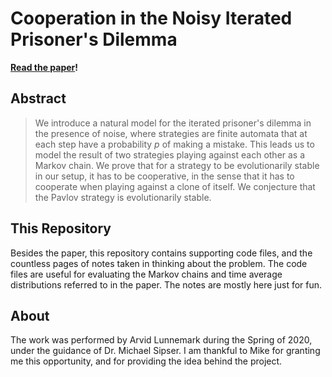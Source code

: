 # Cooperation in the Noisy Iterated Prisoner's Dilemma

**[Read the paper](paper/paper.pdf)!**

## Abstract

> We introduce a natural model for the iterated prisoner's dilemma in the presence of noise, where strategies are finite automata that at each step have a probability $p$ of making a mistake. This leads us to model the result of two strategies playing against each other as a Markov chain. We prove that for a strategy to be evolutionarily stable in our setup, it has to be cooperative, in the sense that it has to cooperate when playing against a clone of itself. We conjecture that the Pavlov strategy is evolutionarily stable.

## This Repository

Besides the paper, this repository contains supporting code files, and the countless pages of notes taken in thinking about the problem. The code files are useful for evaluating the Markov chains and time average distributions referred to in the paper. The notes are mostly here just for fun.

## About

The work was performed by Arvid Lunnemark during the Spring of 2020, under the guidance of Dr. Michael Sipser. I am thankful to Mike for granting me this opportunity, and for providing the idea behind the project.
